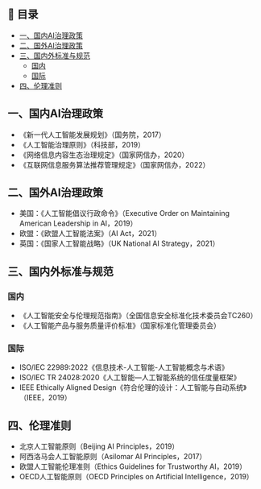 ## 📑 目录

- [一、国内AI治理政策](#一国内ai治理政策)
- [二、国外AI治理政策](#二国外ai治理政策)
- [三、国内外标准与规范](#三国内外标准与规范)
  - [国内](#国内)
  - [国际](#国际)
- [四、伦理准则](#四伦理准则)

## 一、国内AI治理政策

- 《新一代人工智能发展规划》（国务院，2017）
- 《人工智能治理原则》（科技部，2019）
- 《网络信息内容生态治理规定》（国家网信办，2020）
- 《互联网信息服务算法推荐管理规定》（国家网信办，2022）

## 二、国外AI治理政策

- 美国：《人工智能倡议行政命令》（Executive Order on Maintaining American Leadership in AI，2019）
- 欧盟：《欧盟人工智能法案》（AI Act，2021）
- 英国：《国家人工智能战略》（UK National AI Strategy，2021）

## 三、国内外标准与规范

### 国内

- 《人工智能安全与伦理规范指南》（全国信息安全标准化技术委员会TC260）
- 《人工智能产品与服务质量评价标准》（国家标准化管理委员会）

### 国际

- ISO/IEC 22989:2022《信息技术-人工智能-人工智能概念与术语》
- ISO/IEC TR 24028:2020《人工智能—人工智能系统的信任度量框架》
- IEEE Ethically Aligned Design《符合伦理的设计：人工智能与自动系统》（IEEE，2019）

## 四、伦理准则

- 北京人工智能原则（Beijing AI Principles，2019）
- 阿西洛马会人工智能原则（Asilomar AI Principles，2017）
- 欧盟人工智能伦理准则（Ethics Guidelines for Trustworthy AI，2019）
- OECD人工智能原则（OECD Principles on Artificial Intelligence，2019）
